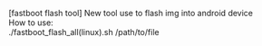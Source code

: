 [fastboot flash tool] New tool use to flash img into android device  
How to use:  
    ./fastboot_flash_all(linux).sh /path/to/file
